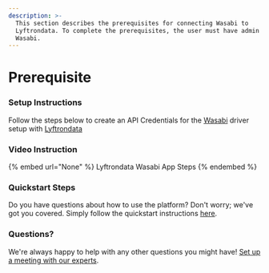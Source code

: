 ```yaml
---
description: >-
  This section describes the prerequisites for connecting Wasabi to
  Lyftrondata. To complete the prerequisites, the user must have admin access to
  Wasabi.
---
```


# Prerequisite

<mark style="color:blue;"></mark>

### Setup Instructions

Follow the steps below to create an API Credentials for the [Wasabi](None) driver setup with [Lyftrondata](https://www.lyftrondata.com)

### Video Instruction

{% embed url="None" %}
Lyftrondata Wasabi App Steps
{% endembed %}

### Quickstart Steps

Do you have questions about how to use the platform? Don't worry; we've got you covered. Simply follow the quickstart instructions [here](README.md).

### Questions? <a href="#questions" id="questions"></a>

We're always happy to help with any other questions you might have! [Set up a meeting with our experts](https://www.lyftrondata.com/book-a-meeting/).

